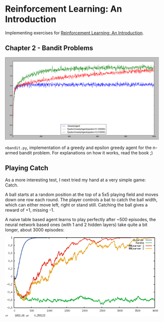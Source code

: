 # Reinforcement Learning: An Introduction

Implementing exercises for [Reinforcement Learning: An Introduction](http://webdocs.cs.ualberta.ca/~sutton/book/the-book.html).

## Chapter 2 - Bandit Problems

![Greedy, 0.1 and 0.01 epsilon greedy agents](screenshots/nbandit.png)

`nbandit.py`, implementation of a greedy and epsilon greedy agent for the n-armed bandit problem. For explanations on how it works, read the book ;)

## Playing Catch

As a more interesting test, I next tried my hand at a very simple game: Catch. 

A ball starts at a random position at the top of a 5x5 playing field and moves down one row each round. The player controls a bat to catch the ball width, which can either move left, right or stand still. Catching the ball gives a reward of +1, missing -1.

A naive table based agent learns to play perfectly after ~500 episodes, the neural network based ones (with 1 and 2 hidden layers) take quite a bit longer, about 3000 episodes:

![Table based Q-learning, 1 and 2 hidden layer neural networks, random agent](screenshots/catch.png)
